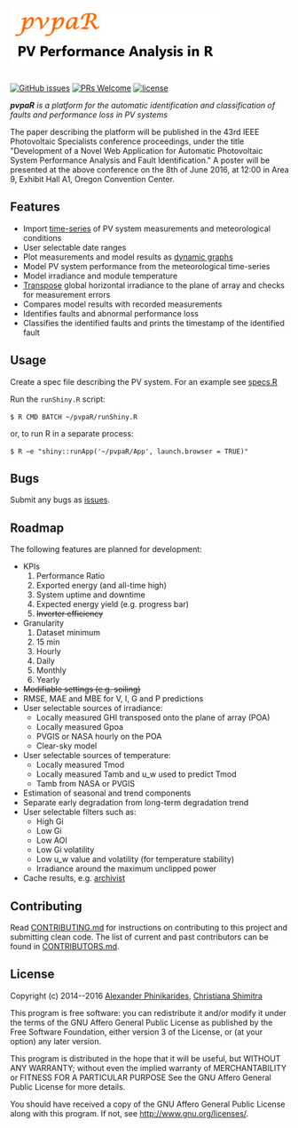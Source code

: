 <h1>
  <img src="https://raw.githubusercontent.com/alexisph/pvpaR/master/App/www/logo_small.png" alt="PV Performance Analysis in R">
</h1>

[![GitHub issues](https://img.shields.io/github/issues/alexisph/pvpaR.svg?maxAge=2592000?style=flat)](https://github.com/alexisph/pvpaR/issues)
[![PRs Welcome](https://img.shields.io/badge/PRs-welcome-brightgreen.svg?style=flat)](http://makeapullrequest.com)
[![license](https://img.shields.io/github/license/alexisph/pvpaR.svg?maxAge=2592000?style=flat)](https://github.com/alexisph/pvpaR/blob/master/LICENSE)

_**pvpaR** is a platform for the automatic identification and classification of faults and performance loss in PV systems_

The paper describing the platform will be published in the 43rd IEEE Photovoltaic Specialists conference proceedings, under the title "Development of a Novel Web Application for Automatic Photovoltaic System Performance Analysis and Fault Identification."
A poster will be presented at the above conference on the 8th of June 2016, at 12:00 in Area 9, Exhibit Hall A1, Oregon Convention Center.


## Features

- Import [time-series](https://cran.r-project.org/web/packages/zoo/index.html) of PV system measurements and meteorological conditions
- User selectable date ranges
- Plot measurements and model results as [dynamic graphs](http://dygraphs.com/)
- Model PV system performance from the meteorological time-series
- Model irradiance and module temperature
- [Transpose](https://cran.r-project.org/web/packages/solaR/index.html) global horizontal irradiance to the plane of array and checks for measurement errors
- Compares model results with recorded measurements
- Identifies faults and abnormal performance loss
- Classifies the identified faults and prints the timestamp of the identified fault


## Usage

Create a spec file describing the PV system. For an example see [specs.R](App/specs.R)

Run the `runShiny.R` script:

`$ R CMD BATCH ~/pvpaR/runShiny.R`

or, to run R in a separate process:

`$ R −e "shiny::runApp('~/pvpaR/App', launch.browser = TRUE)"`


## Bugs

Submit any bugs as [issues](https://github.com/alexisph/pvpaR/issues).


## Roadmap

The following features are planned for development:

- KPIs
    1. Performance Ratio
    2. Exported energy (and all-time high)
    3. System uptime and downtime
    4. Expected energy yield (e.g. progress bar)
    5. ~~Inverter efficiency~~
- Granularity
    1. Dataset minimum
    2. 15 min
    3. Hourly
    4. Daily
    5. Monthly
    6. Yearly
- ~~Modifiable settings (e.g. soiling)~~
- RMSE, MAE and MBE for V, I, G and P predictions
- User selectable sources of irradiance:
    - Locally measured GHI transposed onto the plane of array (POA)
    - Locally measured Gpoa
    - PVGIS or NASA hourly on the POA
    - Clear-sky model
- User selectable sources of temperature:
    - Locally measured Tmod
    - Locally measured Tamb and u_w used to predict Tmod
    - Tamb from NASA or PVGIS
- Estimation of seasonal and trend components
- Separate early degradation from long-term degradation trend
- User selectable filters such as:
    - High Gi
    - Low Gi
    - Low AOI
    - Low Gi volatility
    - Low u_w value and volatility (for temperature stability)
    - Irradiance around the maximum unclipped power
- Cache results, e.g. [archivist](https://cran.r-project.org/web/packages/archivist/index.html)


## Contributing

Read [CONTRIBUTING.md](CONTRIBUTING.md) for instructions on contributing to this project and submitting clean code. The list of current and past contributors can be found in [CONTRIBUTORS.md](CONTRIBUTORS.md).


## License

Copyright (c) 2014--2016 [Alexander Phinikarides](mailto:alexisph@gmail.com), [Christiana Shimitra](mailto:shchristiana93@gmail.com)

This program is free software: you can redistribute it and/or modify
it under the terms of the GNU Affero General Public License as published by
the Free Software Foundation, either version 3 of the License, or
(at your option) any later version.

This program is distributed in the hope that it will be useful,
but WITHOUT ANY WARRANTY; without even the implied warranty of
MERCHANTABILITY or FITNESS FOR A PARTICULAR PURPOSE
See the GNU Affero General Public License for more details.

You should have received a copy of the GNU Affero General Public License
along with this program.  If not, see <http://www.gnu.org/licenses/>.
